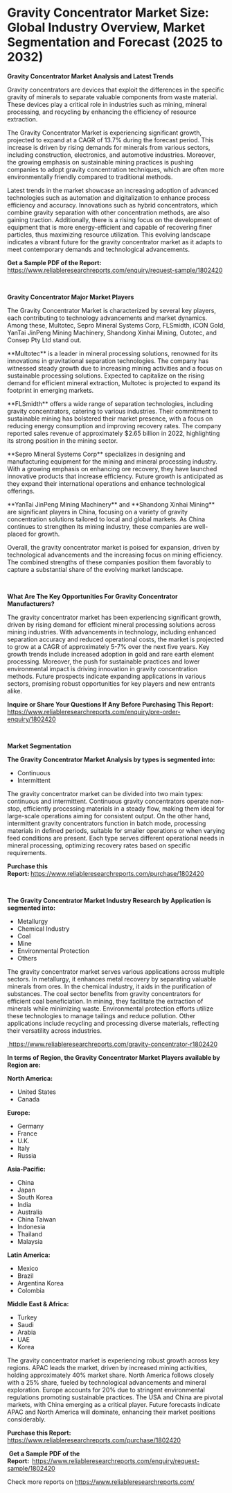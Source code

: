 <p><h1>Gravity Concentrator Market Size: Global Industry Overview, Market Segmentation and Forecast (2025 to 2032)</h1></p><p><strong>Gravity Concentrator Market Analysis and Latest Trends</strong></p>
<p><p>Gravity concentrators are devices that exploit the differences in the specific gravity of minerals to separate valuable components from waste material. These devices play a critical role in industries such as mining, mineral processing, and recycling by enhancing the efficiency of resource extraction. </p><p>The Gravity Concentrator Market is experiencing significant growth, projected to expand at a CAGR of 13.7% during the forecast period. This increase is driven by rising demands for minerals from various sectors, including construction, electronics, and automotive industries. Moreover, the growing emphasis on sustainable mining practices is pushing companies to adopt gravity concentration techniques, which are often more environmentally friendly compared to traditional methods.</p><p>Latest trends in the market showcase an increasing adoption of advanced technologies such as automation and digitalization to enhance process efficiency and accuracy. Innovations such as hybrid concentrators, which combine gravity separation with other concentration methods, are also gaining traction. Additionally, there is a rising focus on the development of equipment that is more energy-efficient and capable of recovering finer particles, thus maximizing resource utilization. This evolving landscape indicates a vibrant future for the gravity concentrator market as it adapts to meet contemporary demands and technological advancements.</p></p>
<p><strong>Get a Sample PDF of the Report:&nbsp;</strong> <a href="https://www.reliableresearchreports.com/enquiry/request-sample/1802420?utm_campaign=2331&utm_medium=2&utm_source=Github&utm_content=ia&utm_term=19022025&utm_id=gravity-concentrator">https://www.reliableresearchreports.com/enquiry/request-sample/1802420</a></p>
<p>&nbsp;</p>
<p><strong>Gravity Concentrator Major Market Players</strong></p>
<p><p>The Gravity Concentrator Market is characterized by several key players, each contributing to technology advancements and market dynamics. Among these, Multotec, Sepro Mineral Systems Corp, FLSmidth, iCON Gold, YanTai JinPeng Mining Machinery, Shandong Xinhai Mining, Outotec, and Consep Pty Ltd stand out.</p><p>**Multotec** is a leader in mineral processing solutions, renowned for its innovations in gravitational separation technologies. The company has witnessed steady growth due to increasing mining activities and a focus on sustainable processing solutions. Expected to capitalize on the rising demand for efficient mineral extraction, Multotec is projected to expand its footprint in emerging markets.</p><p>**FLSmidth** offers a wide range of separation technologies, including gravity concentrators, catering to various industries. Their commitment to sustainable mining has bolstered their market presence, with a focus on reducing energy consumption and improving recovery rates. The company reported sales revenue of approximately $2.65 billion in 2022, highlighting its strong position in the mining sector.</p><p>**Sepro Mineral Systems Corp** specializes in designing and manufacturing equipment for the mining and mineral processing industry. With a growing emphasis on enhancing ore recovery, they have launched innovative products that increase efficiency. Future growth is anticipated as they expand their international operations and enhance technological offerings.</p><p>**YanTai JinPeng Mining Machinery** and **Shandong Xinhai Mining** are significant players in China, focusing on a variety of gravity concentration solutions tailored to local and global markets. As China continues to strengthen its mining industry, these companies are well-placed for growth.</p><p>Overall, the gravity concentrator market is poised for expansion, driven by technological advancements and the increasing focus on mining efficiency. The combined strengths of these companies position them favorably to capture a substantial share of the evolving market landscape.</p></p>
<p>&nbsp;</p>
<p><strong>What Are The Key Opportunities For Gravity Concentrator Manufacturers?</strong></p>
<p><p>The gravity concentrator market has been experiencing significant growth, driven by rising demand for efficient mineral processing solutions across mining industries. With advancements in technology, including enhanced separation accuracy and reduced operational costs, the market is projected to grow at a CAGR of approximately 5-7% over the next five years. Key growth trends include increased adoption in gold and rare earth element processing. Moreover, the push for sustainable practices and lower environmental impact is driving innovation in gravity concentration methods. Future prospects indicate expanding applications in various sectors, promising robust opportunities for key players and new entrants alike.</p></p>
<p><strong>Inquire or Share Your Questions If Any Before Purchasing This Report:</strong> <a href="https://www.reliableresearchreports.com/enquiry/pre-order-enquiry/1802420?utm_campaign=2331&utm_medium=2&utm_source=Github&utm_content=ia&utm_term=19022025&utm_id=gravity-concentrator">https://www.reliableresearchreports.com/enquiry/pre-order-enquiry/1802420</a></p>
<p>&nbsp;</p>
<p><strong>Market Segmentation</strong></p>
<p><strong>The Gravity Concentrator Market Analysis by types is segmented into:</strong></p>
<p><ul><li>Continuous</li><li>Intermittent</li></ul></p>
<p><p>The gravity concentrator market can be divided into two main types: continuous and intermittent. Continuous gravity concentrators operate non-stop, efficiently processing materials in a steady flow, making them ideal for large-scale operations aiming for consistent output. On the other hand, intermittent gravity concentrators function in batch mode, processing materials in defined periods, suitable for smaller operations or when varying feed conditions are present. Each type serves different operational needs in mineral processing, optimizing recovery rates based on specific requirements.</p></p>
<p><strong>Purchase this Report:&nbsp;</strong><a href="https://www.reliableresearchreports.com/purchase/1802420?utm_campaign=2331&utm_medium=2&utm_source=Github&utm_content=ia&utm_term=19022025&utm_id=gravity-concentrator">https://www.reliableresearchreports.com/purchase/1802420</a></p>
<p>&nbsp;</p>
<p><strong>The Gravity Concentrator Market Industry Research by Application is segmented into:</strong></p>
<p><ul><li>Metallurgy</li><li>Chemical Industry</li><li>Coal</li><li>Mine</li><li>Environmental Protection</li><li>Others</li></ul></p>
<p><p>The gravity concentrator market serves various applications across multiple sectors. In metallurgy, it enhances metal recovery by separating valuable minerals from ores. In the chemical industry, it aids in the purification of substances. The coal sector benefits from gravity concentrators for efficient coal beneficiation. In mining, they facilitate the extraction of minerals while minimizing waste. Environmental protection efforts utilize these technologies to manage tailings and reduce pollution. Other applications include recycling and processing diverse materials, reflecting their versatility across industries.</p></p>
<p><a href="https://www.reliableresearchreports.com/gravity-concentrator-r1802420?utm_campaign=2331&utm_medium=2&utm_source=Github&utm_content=ia&utm_term=19022025&utm_id=gravity-concentrator">&nbsp;https://www.reliableresearchreports.com/gravity-concentrator-r1802420</a></p>
<p><strong>In terms of Region, the Gravity Concentrator Market Players available by Region are:</strong></p>
<p>
    <p> <strong> North America: </strong>
        <ul>
            <li>United States</li>
            <li>Canada</li>
        </ul>
        </p> 
    <p> <strong> Europe: </strong>
        <ul>
            <li>Germany</li>
            <li>France</li>
            <li>U.K.</li>
            <li>Italy</li>
            <li>Russia</li>
        </ul>
        </p> 
    <p> <strong> Asia-Pacific: </strong>
        <ul>
            <li>China</li>
            <li>Japan</li>
            <li>South Korea</li>
            <li>India</li>
            <li>Australia</li>
            <li>China Taiwan</li>
            <li>Indonesia</li>
            <li>Thailand</li>
            <li>Malaysia</li>
        </ul>
        </p> 
    <p> <strong> Latin America: </strong>
        <ul>
            <li>Mexico</li>
            <li>Brazil</li>
            <li>Argentina Korea</li>
            <li>Colombia</li>
        </ul>
        </p> 
    <p> <strong> Middle East & Africa: </strong>
        <ul>
            <li>Turkey</li>
            <li>Saudi</li>
            <li>Arabia</li>
            <li>UAE</li>
            <li>Korea</li>
        </ul>
    </p>
    </p>
<p><p>The gravity concentrator market is experiencing robust growth across key regions. APAC leads the market, driven by increased mining activities, holding approximately 40% market share. North America follows closely with a 25% share, fueled by technological advancements and mineral exploration. Europe accounts for 20% due to stringent environmental regulations promoting sustainable practices. The USA and China are pivotal markets, with China emerging as a critical player. Future forecasts indicate APAC and North America will dominate, enhancing their market positions considerably.</p></p>
<p><strong>Purchase this Report: </strong><a href="https://www.reliableresearchreports.com/purchase/1802420?utm_campaign=2331&utm_medium=2&utm_source=Github&utm_content=ia&utm_term=19022025&utm_id=gravity-concentrator">https://www.reliableresearchreports.com/purchase/1802420</a></p>
<p>&nbsp;<strong>Get a Sample PDF of the Report:&nbsp;&nbsp;</strong><a href="https://www.reliableresearchreports.com/enquiry/request-sample/1802420?utm_campaign=2331&utm_medium=2&utm_source=Github&utm_content=ia&utm_term=19022025&utm_id=gravity-concentrator">https://www.reliableresearchreports.com/enquiry/request-sample/1802420</a></p>
<p><strong></strong></p>
<p>Check more reports on <a href="https://www.reliableresearchreports.com/?utm_campaign=2331&utm_medium=2&utm_source=Github&utm_content=ia&utm_term=19022025&utm_id=gravity-concentrator">https://www.reliableresearchreports.com/</a></p>